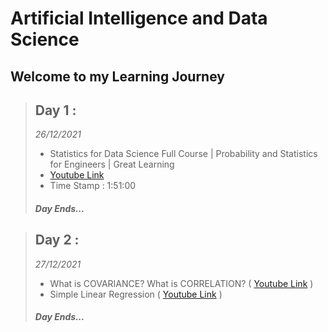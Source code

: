 # Artificial Intelligence and Data Science

## Welcome to my Learning Journey

> ## **Day 1 :**
>
> _26/12/2021_
>
> - Statistics for Data Science Full Course | Probability and Statistics for Engineers | Great Learning
> - [Youtube Link](https://www.youtube.com/watch?v=innk6tpRCW0&t=6660s)
> - Time Stamp : 1:51:00
>
> ##### Day Ends...

> ## **Day 2 :**
>
> _27/12/2021_
>
> - What is COVARIANCE? What is CORRELATION? ( [Youtube Link](https://www.youtube.com/watch?v=mG__Wpp9dns) )
> - Simple Linear Regression ( [Youtube Link](https://www.youtube.com/watch?v=Ni5QwU-xaUs) )
>
> ##### Day Ends...
